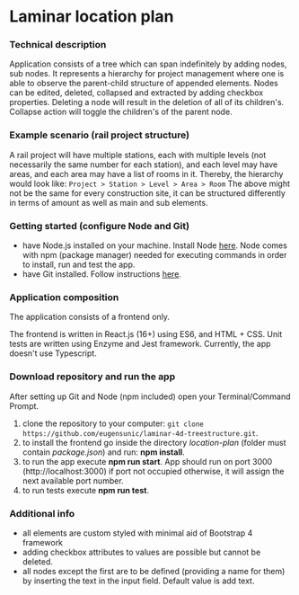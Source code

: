 # Laminar location plan

### Technical description

Application consists of a tree which can span indefinitely by adding nodes, sub nodes. It represents a hierarchy for project management
where one is able to observe the parent-child structure of appended elements. Nodes can be edited, deleted, collapsed and extracted by adding checkbox properties.
Deleting a node will result in the deletion of all of its children's. Collapse action will toggle the children's of the parent node.

### Example scenario (rail project structure)

A rail project will have multiple stations, each with multiple levels (not necessarily the same number for each station), and
each level may have areas, and each area may have a list of rooms in it. Thereby, the hierarchy would look like:
`Project > Station > Level > Area > Room`
The above might not be the same for every construction site, it can be structured differently in terms of amount as well as main and sub elements.

### Getting started (configure Node and Git)

- have Node.js installed on your machine. Install Node [here](https://nodejs.org/en/download/). Node comes with npm (package manager) needed for executing commands in order to install, run and test the app.
- have Git installed. Follow instructions [here](https://git-scm.com/book/en/v2/Getting-Started-Installing-Git).

### Application composition

The application consists of a frontend only.

The frontend is written in React.js (16+) using ES6, and HTML + CSS. Unit tests are written using Enzyme and Jest framework.
Currently, the app doesn't use Typescript.

### Download repository and run the app

After setting up Git and Node (npm included) open your Terminal/Command Prompt.

1. clone the repository to your computer:
   `git clone https://github.com/eugensunic/laminar-4d-treestructure.git`.
2. to install the frontend go inside the directory _location-plan_ (folder must contain _package.json_) and run:
   **npm install**.
3. to run the app execute **npm run start**. App should run on port 3000 (http://localhost:3000) if port not occupied otherwise, it will assign the next available port number.
4. to run tests execute **npm run test**.

### Additional info

- all elements are custom styled with minimal aid of Bootstrap 4 framework
- adding checkbox attributes to values are possible but cannot be deleted.
- all nodes except the first are to be defined (providing a name for them) by inserting the text in the input field. Default value is add text.
